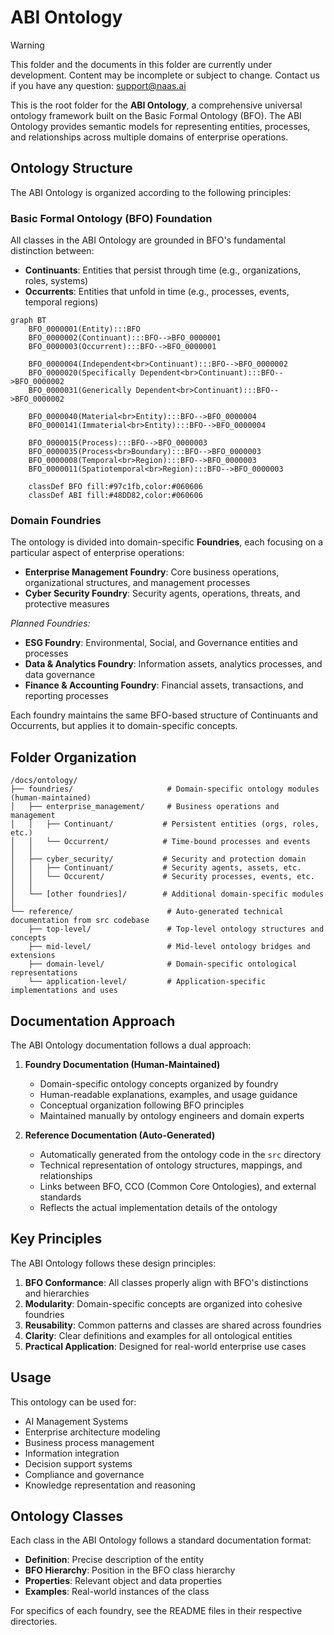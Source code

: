 # ABI Ontology

> [!WARNING]
> This folder and the documents in this folder are currently under development. Content may be incomplete or subject to change. Contact us if you have any question: support@naas.ai

This is the root folder for the **ABI Ontology**, a comprehensive universal ontology framework built on the Basic Formal Ontology (BFO). The ABI Ontology provides semantic models for representing entities, processes, and relationships across multiple domains of enterprise operations.

## Ontology Structure

The ABI Ontology is organized according to the following principles:

### Basic Formal Ontology (BFO) Foundation

All classes in the ABI Ontology are grounded in BFO's fundamental distinction between:

- **Continuants**: Entities that persist through time (e.g., organizations, roles, systems)
- **Occurrents**: Entities that unfold in time (e.g., processes, events, temporal regions)

```mermaid
graph BT
    BFO_0000001(Entity):::BFO
    BFO_0000002(Continuant):::BFO-->BFO_0000001
    BFO_0000003(Occurrent):::BFO-->BFO_0000001
    
    BFO_0000004(Independent<br>Continuant):::BFO-->BFO_0000002
    BFO_0000020(Specifically Dependent<br>Continuant):::BFO-->BFO_0000002
    BFO_0000031(Generically Dependent<br>Continuant):::BFO-->BFO_0000002
    
    BFO_0000040(Material<br>Entity):::BFO-->BFO_0000004
    BFO_0000141(Immaterial<br>Entity):::BFO-->BFO_0000004
    
    BFO_0000015(Process):::BFO-->BFO_0000003
    BFO_0000035(Process<br>Boundary):::BFO-->BFO_0000003
    BFO_0000008(Temporal<br>Region):::BFO-->BFO_0000003
    BFO_0000011(Spatiotemporal<br>Region):::BFO-->BFO_0000003
    
    classDef BFO fill:#97c1fb,color:#060606
    classDef ABI fill:#48DD82,color:#060606
```

### Domain Foundries

The ontology is divided into domain-specific **Foundries**, each focusing on a particular aspect of enterprise operations:


- **Enterprise Management Foundry**: Core business operations, organizational structures, and management processes
- **Cyber Security Foundry**: Security agents, operations, threats, and protective measures

*Planned Foundries:*
- **ESG Foundry**: Environmental, Social, and Governance entities and processes
- **Data & Analytics Foundry**: Information assets, analytics processes, and data governance
- **Finance & Accounting Foundry**: Financial assets, transactions, and reporting processes

Each foundry maintains the same BFO-based structure of Continuants and Occurrents, but applies it to domain-specific concepts.

## Folder Organization

```
/docs/ontology/
├── foundries/                     # Domain-specific ontology modules (human-maintained)
│   ├── enterprise_management/     # Business operations and management
│   │   ├── Continuant/           # Persistent entities (orgs, roles, etc.)
│   │   └── Occurrent/            # Time-bound processes and events
│   │
│   ├── cyber_security/           # Security and protection domain
│   │   ├── Continuant/           # Security agents, assets, etc.
│   │   └── Occurent/             # Security processes, events, etc.
│   │
│   └── [other foundries]/        # Additional domain-specific modules
│
└── reference/                     # Auto-generated technical documentation from src codebase
    ├── top-level/                 # Top-level ontology structures and concepts
    ├── mid-level/                 # Mid-level ontology bridges and extensions
    ├── domain-level/              # Domain-specific ontological representations
    └── application-level/         # Application-specific implementations and uses
```

## Documentation Approach

The ABI Ontology documentation follows a dual approach:

1. **Foundry Documentation (Human-Maintained)**
   - Domain-specific ontology concepts organized by foundry
   - Human-readable explanations, examples, and usage guidance
   - Conceptual organization following BFO principles
   - Maintained manually by ontology engineers and domain experts

2. **Reference Documentation (Auto-Generated)**
   - Automatically generated from the ontology code in the `src` directory
   - Technical representation of ontology structures, mappings, and relationships
   - Links between BFO, CCO (Common Core Ontologies), and external standards
   - Reflects the actual implementation details of the ontology

## Key Principles

The ABI Ontology follows these design principles:

1. **BFO Conformance**: All classes properly align with BFO's distinctions and hierarchies
2. **Modularity**: Domain-specific concepts are organized into cohesive foundries
3. **Reusability**: Common patterns and classes are shared across foundries
4. **Clarity**: Clear definitions and examples for all ontological entities
5. **Practical Application**: Designed for real-world enterprise use cases

## Usage

This ontology can be used for:

- AI Management Systems 
- Enterprise architecture modeling
- Business process management
- Information integration
- Decision support systems
- Compliance and governance
- Knowledge representation and reasoning

## Ontology Classes

Each class in the ABI Ontology follows a standard documentation format:

- **Definition**: Precise description of the entity
- **BFO Hierarchy**: Position in the BFO class hierarchy
- **Properties**: Relevant object and data properties
- **Examples**: Real-world instances of the class

For specifics of each foundry, see the README files in their respective directories.
